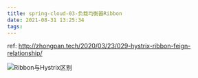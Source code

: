 ```yaml
---
title: spring-cloud-03-负载均衡器Ribbon
date: 2021-08-31 13:25:34
tags:
---
```






ref: http://zhongpan.tech/2020/03/23/029-hystrix-ribbon-feign-relationship/





![Ribbon与Hystrix区别](/Users/qifei/Documents/blog/source/_posts/编程语言/Java/springcloud/Ribbon与Hystrix区别.png)
